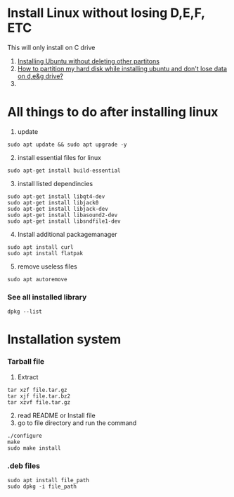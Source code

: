 # Install Linux without losing D,E,F, ETC

This will only install on C drive

 1. [Installing Ubuntu without deleting other partitons](https://askubuntu.com/questions/536737/installing-ubuntu-without-deleting-other-partitons)
 2. [How to partition my hard disk while installing ubuntu and don't lose data on d,e&g drive?
](https://superuser.com/questions/1215850/how-to-partition-my-hard-disk-while-installing-ubuntu-and-dont-lose-data-on-d-e)
 3. 

# All things to do after installing linux

 1. update 

`sudo apt update && sudo apt upgrade -y`

 2. install essential files for linux

`sudo apt-get install build-essential`

 3. install listed dependincies

```
sudo apt-get install libqt4-dev
sudo apt-get install libjack0
sudo apt-get install libjack-dev
sudo apt-get install libasound2-dev
sudo apt-get install libsndfile1-dev
```

 4. Install additional packagemanager

```
sudo apt install curl
sudo apt install flatpak
```

 5. remove useless files

`sudo apt autoremove`

### See all installed library

`dpkg --list`

# Installation system

### Tarball file

 1. Extract
```
tar xzf file.tar.gz
tar xjf file.tar.bz2
tar xzvf file.tar.gz
```

 2. read README or Install file
 3. go to file directory and run the command

```
./configure
make
sudo make install
```

### .deb files

```
sudo apt install file_path
sudo dpkg -i file_path
```


